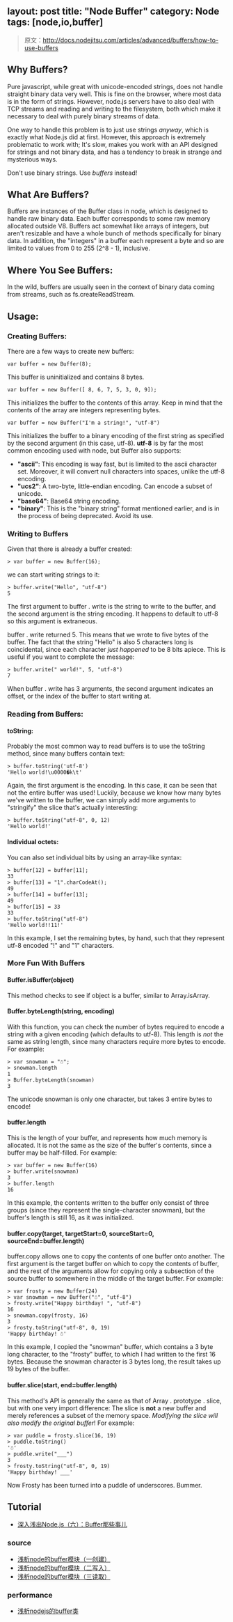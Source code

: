 layout: post
title: "Node Buffer"
category: Node
tags: [node,io,buffer]
--- 

> 原文：<http://docs.nodejitsu.com/articles/advanced/buffers/how-to-use-buffers>

## Why Buffers?

Pure javascript, while great with unicode-encoded strings, does not handle straight binary data very well. This is fine on the browser, where most data is in the form of strings. However, node.js servers have to also deal with TCP streams and reading and writing to the filesystem, both which make it necessary to deal with purely binary streams of data. 

One way to handle this problem is to just use strings _anyway_, which is exactly what Node.js did at first. However, this approach is extremely problematic to work with; It's slow, makes you work with an API designed for strings and not binary data, and has a tendency to break in strange and mysterious ways. 

Don't use binary strings. Use _buffers_ instead!

<!--more-->

## What Are Buffers?

Buffers are instances of the Buffer class in node, which is designed to handle raw binary data. Each buffer corresponds to some raw memory allocated outside V8. Buffers act somewhat like arrays of integers, but aren't resizable and have a whole bunch of methods specifically for binary data. In addition, the "integers" in a buffer each represent a byte and so are limited to values from 0 to 255 (2^8 - 1), inclusive. 

## Where You See Buffers:

In the wild, buffers are usually seen in the context of binary data coming from streams, such as fs.createReadStream. 

## Usage:

### Creating Buffers:

There are a few ways to create new buffers: 

    var buffer = new Buffer(8);

This buffer is uninitialized and contains 8 bytes. 

    var buffer = new Buffer([ 8, 6, 7, 5, 3, 0, 9]);

This initializes the buffer to the contents of this array. Keep in mind that the contents of the array are integers representing bytes. 

    var buffer = new Buffer("I'm a string!", "utf-8")

This initializes the buffer to a binary encoding of the first string as specified by the second argument (in this case, utf-8). **utf-8** is by far the most common encoding used with node, but Buffer also supports: 

* **"ascii"**: This encoding is way fast, but is limited to the ascii character set. Moreover, it will convert null characters into spaces, unlike the utf-8 encoding.
* **"ucs2"**: A two-byte, little-endian encoding. Can encode a subset of unicode.
* **"base64"**: Base64 string encoding.
* **"binary"**: This is the "binary string" format mentioned earlier, and is in the process of being deprecated. Avoid its use.

### Writing to Buffers

Given that there is already a buffer created: 

    > var buffer = new Buffer(16);

we can start writing strings to it: 

    > buffer.write("Hello", "utf-8")
    5

The first argument to buffer . write is the string to write to the buffer, and the second argument is the string encoding. It happens to default to utf-8 so this argument is extraneous. 

buffer . write returned 5. This means that we wrote to five bytes of the buffer. The fact that the string "Hello" is also 5 characters long is coincidental, since each character _just happened_ to be 8 bits apiece. This is useful if you want to complete the message: 

    > buffer.write(" world!", 5, "utf-8")
    7

When buffer . write has 3 arguments, the second argument indicates an offset, or the index of the buffer to start writing at. 

### Reading from Buffers:

#### toString:

Probably the most common way to read buffers is to use the toString method, since many buffers contain text: 

    > buffer.toString('utf-8')
    'Hello world!\u0000�k\t'

Again, the first argument is the encoding. In this case, it can be seen that not the entire buffer was used! Luckily, because we know how many bytes we've written to the buffer, we can simply add more arguments to "stringify" the slice that's actually interesting: 

    > buffer.toString("utf-8", 0, 12)
    'Hello world!'

#### Individual octets:

You can also set individual bits by using an array-like syntax: 

    > buffer[12] = buffer[11];
    33
    > buffer[13] = "1".charCodeAt();
    49
    > buffer[14] = buffer[13];
    49
    > buffer[15] = 33
    33
    > buffer.toString("utf-8")
    'Hello world!!11!'

In this example, I set the remaining bytes, by hand, such that they represent utf-8 encoded "!" and "1" characters. 

### More Fun With Buffers

#### Buffer.isBuffer(object)

This method checks to see if object is a buffer, similar to Array.isArray. 

#### Buffer.byteLength(string, encoding)

With this function, you can check the number of bytes required to encode a string with a given encoding (which defaults to utf-8). This length is _not_ the same as string length, since many characters require more bytes to encode. For example: 

    > var snowman = "☃";
    > snowman.length
    1
    > Buffer.byteLength(snowman)
    3

The unicode snowman is only one character, but takes 3 entire bytes to encode! 

#### buffer.length

This is the length of your buffer, and represents how much memory is allocated. It is not the same as the size of the buffer's contents, since a buffer may be half-filled. For example: 

    > var buffer = new Buffer(16)
    > buffer.write(snowman)
    3
    > buffer.length
    16

In this example, the contents written to the buffer only consist of three groups (since they represent the single-character snowman), but the buffer's length is still 16, as it was initialized. 

#### buffer.copy(target, targetStart=0, sourceStart=0, sourceEnd=buffer.length)

buffer.copy allows one to copy the contents of one buffer onto another. The first argument is the target buffer on which to copy the contents of buffer, and the rest of the arguments allow for copying only a subsection of the source buffer to somewhere in the middle of the target buffer. For example: 

    > var frosty = new Buffer(24)
    > var snowman = new Buffer("☃", "utf-8")
    > frosty.write("Happy birthday! ", "utf-8")
    16
    > snowman.copy(frosty, 16)
    3
    > frosty.toString("utf-8", 0, 19)
    'Happy birthday! ☃'

In this example, I copied the "snowman" buffer, which contains a 3 byte long character, to the "frosty" buffer, to which I had written to the first 16 bytes. Because the snowman character is 3 bytes long, the result takes up 19 bytes of the buffer. 

#### buffer.slice(start, end=buffer.length)

This method's API is generally the same as that of Array . prototype . slice, but with one very import difference: The slice is **not** a new buffer and merely references a subset of the memory space. _Modifying the slice will also modify the original buffer_! For example: 

    > var puddle = frosty.slice(16, 19)
    > puddle.toString()
    '☃'
    > puddle.write("___")
    3
    > frosty.toString("utf-8", 0, 19)
    'Happy birthday! ___'

Now Frosty has been turned into a puddle of underscores. Bummer.

## Tutorial

- [深入浅出Node.js（六）：Buffer那些事儿](http://www.infoq.com/cn/articles/nodejs-about-buffer)

### source

- [浅析node的buffer模块（一创建）](http://snoopyxdy.blog.163.com/blog/static/60117440201331683752285/)
- [浅析node的buffer模块（二写入）](http://snoopyxdy.blog.163.com/blog/static/6011744020134731114493/)
- [浅析node的buffer模块（三读取）](http://snoopyxdy.blog.163.com/blog/static/601174402013480524058/)

### performance

- [浅析nodejs的buffer类](http://cnodejs.org/topic/5189ff4f63e9f8a54207f60c)
